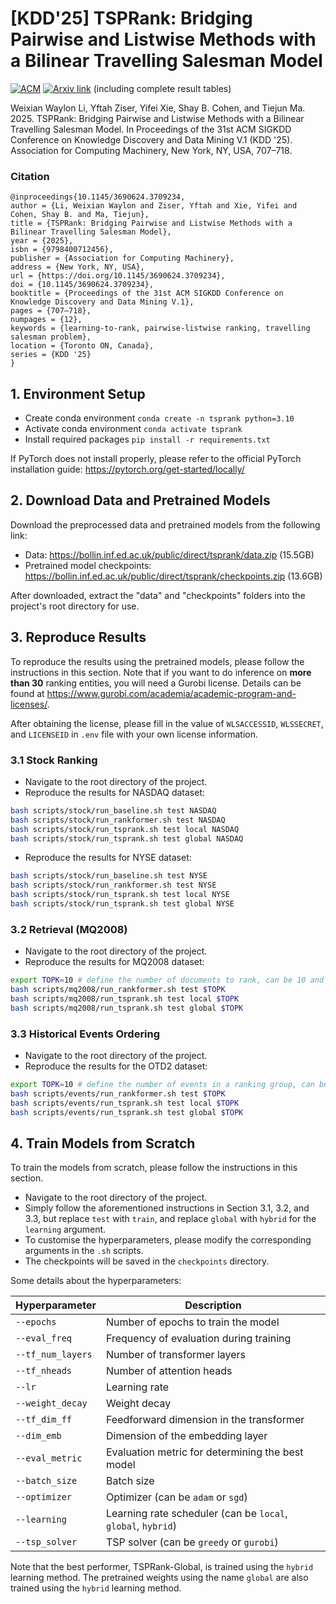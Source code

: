 # [KDD'25] TSPRank: Bridging Pairwise and Listwise Methods with a Bilinear Travelling Salesman Model

[![ACM](https://img.shields.io/static/v1?label=ACM&message=10.1145/3690624.3709234&color=blue&logo=acm)](https://dl.acm.org/doi/10.1145/3690624.3709234)
[![Arxiv link](https://img.shields.io/static/v1?label=arXiv&message=2411.12064&color=red&logo=arxiv)](https://arxiv.org/abs/2411.12064) (including complete result tables)

Weixian Waylon Li, Yftah Ziser, Yifei Xie, Shay B. Cohen, and Tiejun Ma. 2025. TSPRank: Bridging Pairwise and Listwise Methods with a Bilinear Travelling Salesman Model. In Proceedings of the 31st ACM SIGKDD Conference on Knowledge Discovery and Data Mining V.1 (KDD '25). Association for Computing Machinery, New York, NY, USA, 707–718.

### Citation

```
@inproceedings{10.1145/3690624.3709234,
author = {Li, Weixian Waylon and Ziser, Yftah and Xie, Yifei and Cohen, Shay B. and Ma, Tiejun},
title = {TSPRank: Bridging Pairwise and Listwise Methods with a Bilinear Travelling Salesman Model},
year = {2025},
isbn = {9798400712456},
publisher = {Association for Computing Machinery},
address = {New York, NY, USA},
url = {https://doi.org/10.1145/3690624.3709234},
doi = {10.1145/3690624.3709234},
booktitle = {Proceedings of the 31st ACM SIGKDD Conference on Knowledge Discovery and Data Mining V.1},
pages = {707–718},
numpages = {12},
keywords = {learning-to-rank, pairwise-listwise ranking, travelling salesman problem},
location = {Toronto ON, Canada},
series = {KDD '25}
}
```

## 1. Environment Setup

- Create conda environment
```conda create -n tsprank python=3.10```
- Activate conda environment
```conda activate tsprank```
- Install required packages
```pip install -r requirements.txt```

If PyTorch does not install properly, please refer to the official PyTorch installation guide: https://pytorch.org/get-started/locally/

## 2. Download Data and Pretrained Models

Download the preprocessed data and pretrained models from the following link: 
- Data: https://bollin.inf.ed.ac.uk/public/direct/tsprank/data.zip (15.5GB)
- Pretrained model checkpoints: https://bollin.inf.ed.ac.uk/public/direct/tsprank/checkpoints.zip (13.6GB)

After downloaded, extract the "data" and "checkpoints" folders into the project's root directory for use.

## 3. Reproduce Results

To reproduce the results using the pretrained models, please follow the instructions in this section.
Note that if you want to do inference on __more than 30__ ranking entities, you will need a Gurobi license.
Details can be found at https://www.gurobi.com/academia/academic-program-and-licenses/.

After obtaining the license, please fill in the value of `WLSACCESSID`, `WLSSECRET`, and `LICENSEID` in `.env` file with your own license information.

### 3.1 Stock Ranking

- Navigate to the root directory of the project.
- Reproduce the results for NASDAQ dataset:

```bash
bash scripts/stock/run_baseline.sh test NASDAQ
bash scripts/stock/run_rankformer.sh test NASDAQ
bash scripts/stock/run_tsprank.sh test local NASDAQ
bash scripts/stock/run_tsprank.sh test global NASDAQ
```
- Reproduce the results for NYSE dataset:

```bash
bash scripts/stock/run_baseline.sh test NYSE
bash scripts/stock/run_rankformer.sh test NYSE
bash scripts/stock/run_tsprank.sh test local NYSE
bash scripts/stock/run_tsprank.sh test global NYSE
```
### 3.2 Retrieval (MQ2008)

- Navigate to the root directory of the project. 
- Reproduce the results for MQ2008 dataset:

```bash
export TOPK=10 # define the number of documents to rank, can be 10 and 30
bash scripts/mq2008/run_rankformer.sh test $TOPK
bash scripts/mq2008/run_tsprank.sh test local $TOPK
bash scripts/mq2008/run_tsprank.sh test global $TOPK
```
### 3.3 Historical Events Ordering

- Navigate to the root directory of the project.
- Reproduce the results for the OTD2 dataset:

```bash
export TOPK=10 # define the number of events in a ranking group, can be 10, 30, and 50
bash scripts/events/run_rankformer.sh test $TOPK
bash scripts/events/run_tsprank.sh test local $TOPK
bash scripts/events/run_tsprank.sh test global $TOPK
```

## 4. Train Models from Scratch

To train the models from scratch, please follow the instructions in this section.

- Navigate to the root directory of the project.
- Simply follow the aforementioned instructions in Section 3.1, 3.2, and 3.3, but replace `test` with `train`, and replace `global` with `hybrid` for the `learning` argument.
- To customise the hyperparameters, please modify the corresponding arguments in the `.sh` scripts.
- The checkpoints will be saved in the `checkpoints` directory.

Some details about the hyperparameters:

| Hyperparameter  | Description                                          |
|-----------------|------------------------------------------------------|
| `--epochs`      | Number of epochs to train the model                  |
| `--eval_freq`     | Frequency of evaluation during training              |
| `--tf_num_layers` | Number of transformer layers                         |
| `--tf_nheads`     | Number of attention heads                            |
| `--lr`            | Learning rate                                        |
| `--weight_decay`  | Weight decay                                         |
| `--tf_dim_ff`     | Feedforward dimension in the transformer             |
| `--dim_emb`       | Dimension of the embedding layer                     |
| `--eval_metric`   | Evaluation metric for determining the best model     |
| `--batch_size`    | Batch size                                           |
| `--optimizer`     | Optimizer (can be `adam` or `sgd`)                   |
| `--learning`      | Learning rate scheduler (can be `local`, `global`, `hybrid`) |
| `--tsp_solver`    | TSP solver (can be `greedy` or `gurobi`)             |

Note that the best performer, TSPRank-Global, is trained using the `hybrid` learning method.
The pretrained weights using the name `global` are also trained using the `hybrid` learning method.